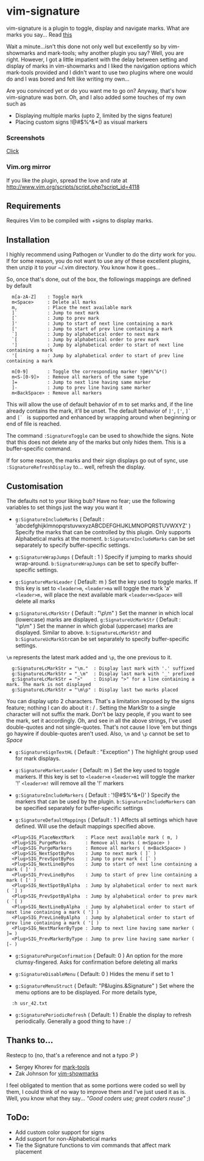 # vim-signature
vim-signature is a plugin to toggle, display and navigate marks.
What are marks you say... Read [this](http://vim.wikia.com/wiki/Using_marks)

Wait a minute...isn't this done not only well but excellently so by vim-showmarks
and mark-tools; why another plugin you say?
Well, you are right. However, I got a little impatient with the delay between
setting and display of marks in vim-showmarks and
I liked the navigation options which mark-tools provided and I didn't want to
use two plugins where one would do and
I was bored and felt like writing my own...

Are you convinced yet or do you want me to go on? Anyway, that's how vim-signature was born.
Oh, and I also added some touches of my own such as
* Displaying multiple marks (upto 2, limited by the signs feature)
* Placing custom signs !@#$%^&*() as visual markers

### Screenshots
[Click](http://imgur.com/a/3KQyt)

### Vim.org mirror
If you like the plugin, spread the love and rate at http://www.vim.org/scripts/script.php?script_id=4118


## Requirements
Requires Vim to be compiled with +signs to display marks.


## Installation
I highly recommend using Pathogen or Vundler to do the dirty work for you. If
for some reason, you do not want to use any of these excellent plugins, then
unzip it to your ~/.vim directory. You know how it goes...

So, once that's done, out of the box, the followings mappings are defined by
default

````
  m[a-zA-Z]    : Toggle mark
  m<Space>     : Delete all marks
  m,           : Place the next available mark
  ]`           : Jump to next mark
  [`           : Jump to prev mark
  ]'           : Jump to start of next line containing a mark
  ['           : Jump to start of prev line containing a mark
  `]           : Jump by alphabetical order to next mark
  `[           : Jump by alphabetical order to prev mark
  ']           : Jump by alphabetical order to start of next line containing a mark
  '[           : Jump by alphabetical order to start of prev line containing a mark

  m[0-9]       : Toggle the corresponding marker !@#$%^&*()
  m<S-[0-9]>   : Remove all markers of the same type
  ]=           : Jump to next line having same marker
  ]-           : Jump to prev line having same marker
  m<BackSpace> : Remove all markers
````

This will allow the use of default behavior of m to set marks and, if the line
already contains the mark, it'll be unset.
The default behavior of `]'`, `['`, ``]` `` and ``[` `` is supported and enhanced by
wrapping around when beginning or end of file is reached.

The command `:SignatureToggle` can be used to show/hide the signs.
Note that this does not delete any of the marks but only hides them.
This is a buffer-specific command.

If for some reason, the marks and their sign displays go out of sync,
use `:SignatureRefreshDisplay` to... well, refresh the display.


## Customisation
The defaults not to your liking bub? Have no fear; use the following
variables to set things just the way you want it

* `g:SignatureIncludeMarks` ( Default : 'abcdefghijklmnopqrstuvwxyzABCDEFGHIJKLMNOPQRSTUVWXYZ' )
  Specify the marks that can be controlled by this plugin.
  Only supports Alphabetical marks at the moment.
  `b:SignatureIncludeMarks` can be set separately to specify buffer-specific settings.

* `g:SignatureWrapJumps` ( Default : 1 )
  Specify if jumping to marks should wrap-around.
  `b:SignatureWrapJumps` can be set to specify buffer-specific settings.

* `g:SignatureMarkLeader` ( Default: m )
  Set the key used to toggle marks.  If this key is set to `<leader>m`,
    `<leader>ma` will toggle the mark 'a'
    `<leader>m,` will place the next available mark
    `<leader>m<Space>` will delete all marks

* `g:SignatureLcMarkStr` ( Default : "\p\m" )
  Set the manner in which local (lowercase) marks are displayed.
  `g:SignatureUcMarkStr` ( Default : "\p\m" )
  Set the manner in which global (uppercase) marks are displayed. Similar to above.
  `b:SignatureLcMarkStr` and `b:SignatureUcMarkStr`can be set separately to specify buffer-specific settings.

`\m` represents the latest mark added and `\p`, the one previous to it.
````
  g:SignatureLcMarkStr = "\m."  : Display last mark with '.' suffixed
  g:SignatureLcMarkStr = "_\m"  : Display last mark with '_' prefixed
  g:SignatureLcMarkStr = ">"    : Display ">" for a line containing a mark. The mark is not displayed
  g:SignatureLcMarkStr = "\m\p" : Display last two marks placed
````

You can display upto 2 characters. That's a limitation imposed by the signs
feature; nothing I can do about it : / .
Setting the MarkStr to a single character will not suffix the mark.
Don't be lazy people, if you want to see the mark, set it accordingly.
Oh, and see in all the above strings, I've used double-quotes and not
single-quotes. That's not cause I love 'em but things go haywire if
double-quotes aren't used. Also, `\m` and `\p` cannot be set to _Space_

* `g:SignatureSignTextHL` ( Default : "Exception" )
  The highlight group used for mark displays.

* `g:SignatureMarkerLeader` ( Default: m )
  Set the key used to toggle markers.  If this key is set to `<leader>m`
    `<leader>m1` will toggle the marker '!'
    `<leader>m!` will remove all the '!' markers

* `g:SignatureIncludeMarkers` ( Default : '!@#$%^&*()' )
  Specify the markers that can be used by the plugin.
  `b:SignatureIncludeMarkers` can be specified separately for buffer-specific settings

* `g:SignatureDefaultMappings` ( Default : 1 )
  Affects all settings which have <Plug> defined. Will use the default mappings specified above.

````
  <Plug>SIG_PlaceNextMark    : Place next available mark ( m, )
  <Plug>SIG_PurgeMarks       : Remove all marks ( m<Space> )
  <Plug>SIG_PurgeMarkers     : Remove all markers ( m<BackSpace> )
  <Plug>SIG_NextSpotByPos    : Jump to next mark ( ]` )
  <Plug>SIG_PrevSpotByPos    : Jump to prev mark ( [` )
  <Plug>SIG_NextLineByPos    : Jump to start of next line containing a mark ( ]' )
  <Plug>SIG_PrevLineByPos    : Jump to start of prev line containing a mark ( [' )
  <Plug>SIG_NextSpotByAlpha  : Jump by alphabetical order to next mark ( `] )
  <Plug>SIG_PrevSpotByAlpha  : Jump by alphabetical order to prev mark ( `[ )
  <Plug>SIG_NextLineByAlpha  : Jump by alphabetical order to start of next line containing a mark ( '] )
  <Plug>SIG_PrevLineByAlpha  : Jump by alphabetical order to start of prev line containing a mark ( '[ )
  <Plug>SIG_NextMarkerByType : Jump to next line having same marker ( ]= )
  <Plug>SIG_PrevMarkerByType : Jump to prev line having same marker ( [- )
````

* `g:SignaturePurgeConfirmation` ( Default: 0 )
  An option for the more clumsy-fingered. Asks for confirmation before deleting all marks

* `g:SignatureDisableMenu` ( Default: 0 )
  Hides the menu if set to 1

* `g:SignatureMenuStruct` ( Default: "P&lugins.&Signature" )
  Set where the menu options are to be displayed. For more details type,
````
  :h usr_42.txt
````

* `g:SignaturePeriodicRefresh` ( Default: 1 )
  Enable the display to refresh periodically. Generally a good thing to have : /


## Thanks to...
Restecp to (no, that's a reference and not a typo :P )
* Sergey Khorev for [mark-tools](http://www.vim.org/scripts/script.php?script_id=2929)
* Zak Johnson for [vim-showmarks](https://github.com/zakj/vim-showmarks)

I feel obligated to mention that as some portions were coded so well by
them, I could think of no way to improve them and I've just used it as is.
Well, you know what they say... _"Good coders use; great coders reuse"_ ;)


## ToDo:
* Add custom color support for signs
* Add support for non-Alphabetical marks
* Tie the Signature functions to vim commands that affect mark placement
